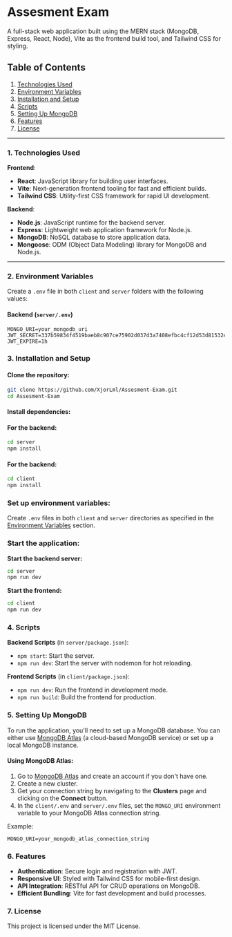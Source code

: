 # Assesment Exam

A full-stack web application built using the MERN stack (MongoDB, Express, React, Node), Vite as the frontend build tool, and Tailwind CSS for styling.

## Table of Contents
1. [Technologies Used](#technologies-used)
2. [Environment Variables](#environment-variables)
3. [Installation and Setup](#installation-and-setup)
4. [Scripts](#scripts)
5. [Setting Up MongoDB](#setting-up-mongodb)
6. [Features](#features)
7. [License](#license)

---

### 1. Technologies Used

**Frontend**:
- **React**: JavaScript library for building user interfaces.
- **Vite**: Next-generation frontend tooling for fast and efficient builds.
- **Tailwind CSS**: Utility-first CSS framework for rapid UI development.

**Backend**:
- **Node.js**: JavaScript runtime for the backend server.
- **Express**: Lightweight web application framework for Node.js.
- **MongoDB**: NoSQL database to store application data.
- **Mongoose**: ODM (Object Data Modeling) library for MongoDB and Node.js.

---
### 2. Environment Variables

Create a `.env` file in both `client` and `server` folders with the following values:

#### Backend (`server/.env`)

```plaintext
MONGO_URI=your_mongodb_uri
JWT_SECRET=337b59834f4519baeb8c907ce75902d037d3a7408efbc4cf12d53d81532e4ff07770aaa993c5891fe72c404acfdb8c6ae5fc876a7f7bcea0699e275f6b91ee94
JWT_EXPIRE=1h
```

### 3. Installation and Setup

#### Clone the repository:

```bash
git clone https://github.com/XjorLml/Assesment-Exam.git
cd Assesment-Exam
```
#### Install dependencies:
#### For the backend:

```bash
cd server
npm install
```
#### For the backend:

```bash
cd client
npm install
```
### Set up environment variables:
Create `.env` files in both `client` and `server` directories as specified in the [Environment Variables](#3-environment-variables) section.

### Start the application:

**Start the backend server:**

```bash
cd server
npm run dev
```

**Start the frontend:**

```bash
cd client
npm run dev
```
### 4. Scripts

**Backend Scripts** (in `server/package.json`):

- `npm start`: Start the server.
- `npm run dev`: Start the server with nodemon for hot reloading.

**Frontend Scripts** (in `client/package.json`):

- `npm run dev`: Run the frontend in development mode.
- `npm run build`: Build the frontend for production.


### 5. Setting Up MongoDB

To run the application, you'll need to set up a MongoDB database. You can either use [MongoDB Atlas](https://www.mongodb.com/cloud/atlas) (a cloud-based MongoDB service) or set up a local MongoDB instance.

#### Using MongoDB Atlas:
1. Go to [MongoDB Atlas](https://www.mongodb.com/cloud/atlas) and create an account if you don't have one.
2. Create a new cluster.
3. Get your connection string by navigating to the **Clusters** page and clicking on the **Connect** button.
4. In the `client/.env` and `server/.env` files, set the `MONGO_URI` environment variable to your MongoDB Atlas connection string.

Example:

```plaintext
MONGO_URI=your_mongodb_atlas_connection_string
```
### 6. Features

- **Authentication**: Secure login and registration with JWT.
- **Responsive UI**: Styled with Tailwind CSS for mobile-first design.
- **API Integration**: RESTful API for CRUD operations on MongoDB.
- **Efficient Bundling**: Vite for fast development and build processes.

### 7. License

This project is licensed under the MIT License.


